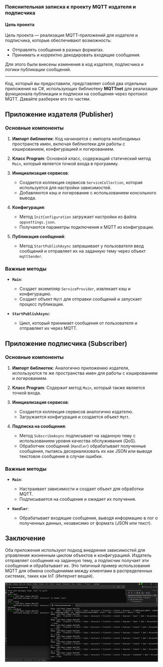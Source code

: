 ### Пояснительная записка к проекту MQTT издателя и подписчика

#### **Цель проекта**
Цель проекта — реализация MQTT-приложений для издателя и подписчика, которые обеспечивают возможность:
- Отправлять сообщения в разных форматах.
- Принимать и корректно декодировать входящие сообщения.

Для этого были внесены изменения в код издателя, подписчика и логики публикации сообщений.

---
Код, который вы предоставили, представляет собой два отдельных приложения на C#, использующих библиотеку **MQTTnet** для реализации функционала публикации и подписки на сообщения через протокол MQTT. Давайте разберем его по частям.

## Приложение издателя (Publisher)

### Основные компоненты

1. **Импорт библиотек**: Код начинается с импорта необходимых пространств имен, включая библиотеки для работы с кэшированием, конфигурацией и логированием.

2. **Класс Program**: Основной класс, содержащий статический метод `Main`, который является точкой входа в программу.

3. **Инициализация сервисов**:
   - Создается коллекция сервисов `ServiceCollection`, которая используется для настройки зависимостей.
   - Добавляются кэш и логирование с использованием консольного вывода.

4. **Конфигурация**:
   - Метод `InitConfiguration` загружает настройки из файла `appsettings.json`.
   - Получаются параметры подключения к MQTT из конфигурации.

5. **Публикация сообщений**:
   - Метод `StartPublishAsync` запрашивает у пользователя ввод сообщений и отправляет их на заданную тему через объект `mqttSender`.

### Важные методы

- **`Main`**:
  - Создает экземпляр `ServiceProvider`, извлекает кэш и конфигурацию.
  - Создает объект `Mqtt` для отправки сообщений и запускает процесс публикации.

- **`StartPublishAsync`**:
  - Цикл, который принимает сообщения от пользователя и отправляет их через MQTT.

## Приложение подписчика (Subscriber)

### Основные компоненты

1. **Импорт библиотек**: Аналогично приложению издателя, используются те же пространства имен для работы с кэшированием и логированием.

2. **Класс Program**: Содержит метод `Main`, который также является точкой входа.

3. **Инициализация сервисов**:
   - Создается коллекция сервисов аналогично издателю.
   - Загружается конфигурация и создается объект `Mqtt`.

4. **Подписка на сообщения**:
   - Метод `SubscribeAsync` подписывает на заданную тему с использованием уровня качества обслуживания (QoS).
   - Обработчик сообщений (`Handler`) обрабатывает полученные сообщения, пытаясь десериализовать их как JSON или выводя текстовое сообщение в случае ошибки.

### Важные методы

- **`Main`**:
  - Настраивает зависимости и создает объект для обработки MQTT.
  - Подписывается на сообщения и ожидает их получения.

- **`Handler`**:
  - Обрабатывает входящие сообщения, выводя информацию в лог о полученных данных, независимо от формата (JSON или текст).

## Заключение

Оба приложения используют подход внедрения зависимостей для управления жизненным циклом объектов и конфигурацией. Издатель отправляет сообщения на заданную тему, а подписчик получает эти сообщения и обрабатывает их. Это типичный пример использования MQTT для обмена сообщениями между клиентами в распределенных системах, таких как IoT (Интернет вещей).

![](https://github.com/sorrymorning/MQTTLAB/blob/testCoding/%D0%A1%D0%BD%D0%B8%D0%BC%D0%BE%D0%BA%20%D1%8D%D0%BA%D1%80%D0%B0%D0%BD%D0%B0%202024-12-07%20003407.png)

